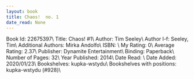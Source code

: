 ```yaml
---
layout: book
title: Chaos!  no. 1
date_read: None
---
```


Book Id: 22675397\ 
Title: Chaos! #1\ 
Author: Tim Seeley\ 
Author l-f: Seeley, Tim\ 
Additional Authors: Mirka Andolfo\ 
ISBN: \ 
My Rating: 0\ 
Average Rating: 2.37\ 
Publisher: Dynamite Entertainment\ 
Binding: Paperback\ 
Number of Pages: 32\ 
Year Published: 2014\ 
Date Read: \ 
Date Added: 2020/01/23\ 
Bookshelves: kupka-wstydu\ 
Bookshelves with positions: kupka-wstydu (#928)\ 

